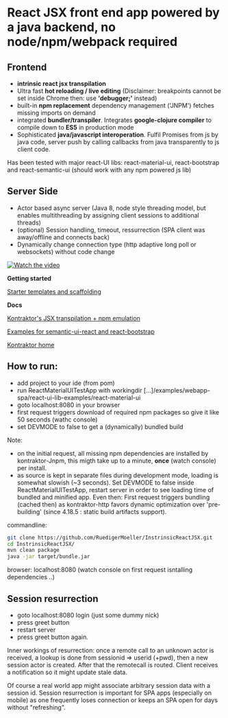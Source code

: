 # React JSX front end app powered by a java backend, no node/npm/webpack required

## Frontend

* **intrinsic react jsx transpilation** 
* Ultra fast **hot reloading / live editing** (Disclaimer: breakpoints cannot be set inside Chrome then: use **'debugger;'** instead)
* built-in **npm replacement** dependency management ('JNPM') fetches missing imports on demand
* integrated **bundler/transpiler**. Integrates **google-clojure compiler** to compile down to **ES5** in production mode
* Sophisticated **java/javascript interoperation**. Fulfil Promises from js by java code, server push by calling callbacks from java transparently to js client code.

Has been tested with major react-UI libs: react-material-ui, react-bootstrap and react-semantic-ui (should work with any npm powered js lib)
  
## Server Side

* Actor based async server (Java 8, node style threading model, but enables multithreading by assigning client sessions to additional threads)
* (optional) Session handling, timeout, ressurrection (SPA client was away/offline and connects back) 
* Dynamically change connection type (http adaptive long poll or websockets) without code change

[![Watch the video](http://img.youtube.com/vi/CuYuynl16o4/0.jpg)](http://youtu.be/CuYuynl16o4)

**Getting started**

[Starter templates and scaffolding](https://github.com/RuedigerMoeller/react-with-java-starter-templates)

**Docs**

[Kontraktor's JSX transpilation + npm emulation](https://github.com/RuedigerMoeller/kontraktor/wiki/Kontraktor-4-React-JSX)

[Examples for semantic-ui-react and react-bootstrap](https://github.com/RuedigerMoeller/kontraktor/tree/trunk/examples/webapp-spa/react-ui-lib-examples)

[Kontraktor home](https://github.com/RuedigerMoeller/kontraktor)


## How to run:

* add project to your ide (from pom)
* run ReactMaterialUITestApp with workingdir [...]/examples/webapp-spa/react-ui-lib-examples/react-material-ui
* goto localhost:8080 in your browser
* first request triggers download of required npm packages so give it like 50 seconds (wathc console)
* set DEVMODE to false to get a (dynamically) bundled build

Note:
* on the initial request, all missing npm dependencies are installed by kontraktor-Jnpm, this migth take up to a minute,
**once** (watch console) per install.
* as source is kept in separate files during development mode, loading is somewhat slowish (~3 seconds). Set DEVMODE to false 
inside ReactMaterialUITestApp, restart server in order to see loading time of bundled and minified app. Even then: First request triggers bundling (cached then) as kontraktor-http favors dynamic optimization over 'pre-building' (since 4.18.5 : static build artifacts support).

commandline:
```bash
git clone https://github.com/RuedigerMoeller/InstrinsicReactJSX.git
cd InstrinsicReactJSX/
mvn clean package
java -jar target/bundle.jar
```
browser: localhost:8080  (watch console on first request isntalling dependencies ..)

## Session resurrection

* goto localhost:8080 login (just some dummy nick)
* press greet button
* restart server
* press greet button again.

Inner workings of resurrection: once a remote call to an unknown actor is received, a lookup is done from sessionid => userid (+pwd), then
a new session actor is created. After that the remotecall is routed. Client receives a notification so it might update 
stale data.

Of course a real world app might associate arbitrary session data with a session id. Session resurrection is important
for SPA apps (especially on mobile) as one frequently loses connection or keeps an SPA open for days without "refreshing".


